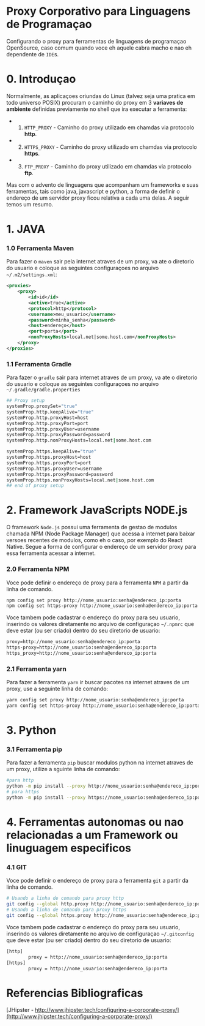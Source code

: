 # Proxy Corporativo para Linguagens de Programaçao
Configurando o proxy para ferramentas de linguagens de programaçao OpenSource, caso comum quando voce eh aquele cabra macho e nao eh dependente de `IDE`s.

# 0. Introduçao
Normalmente, as aplicaçoes oriundas do Linux (talvez seja uma pratica em todo universo POSIX) procuram o caminho do proxy em 3 **variaves de ambiente** definidas previamente no shell que ira executar a ferramenta:
* 1. `HTTP_PROXY` - Caminho do proxy utilizado em chamdas via protocolo **http**.
* 2. `HTTPS_PROXY` - Caminho do proxy utilizado em chamdas via protocolo **https**.
* 3. `FTP_PROXY` - Caminho do proxy utilizado em chamdas via protocolo **ftp**.

Mas com o advento de linguagens que acompanham um frameworks e suas ferramentas, tais como java, javascript e python, a forma de definir o endereço de um servidor proxy ficou relativa a cada uma delas. A seguir temos um resumo.

# 1. JAVA
### 1.0 Ferramenta Maven
Para fazer o `maven` sair pela internet atraves de um proxy, va ate o diretorio do usuario e coloque as seguintes configuraçoes no arquivo `~/.m2/settings.xml`:
```xml
<proxies>
    <proxy>
        <id>id</id>
        <active>true</active>
        <protocol>http</protocol>
        <username>meu_usuario</username>
        <password>minha_senha</password>
        <host>endereço</host>
        <port>porta</port>
        <nonProxyHosts>local.net|some.host.com</nonProxyHosts>
    </proxy>
</proxies>
```
### 1.1 Ferramenta Gradle
Para fazer o `gradle` sair para internet atraves de um proxy, va ate o diretorio do usuario e coloque as seguintes configuraçoes no arquivo `~/.gradle/gradle.properties`
```bash
## Proxy setup
systemProp.proxySet="true"
systemProp.http.keepAlive="true"
systemProp.http.proxyHost=host
systemProp.http.proxyPort=port
systemProp.http.proxyUser=username
systemProp.http.proxyPassword=password
systemProp.http.nonProxyHosts=local.net|some.host.com

systemProp.https.keepAlive="true"
systemProp.https.proxyHost=host
systemProp.https.proxyPort=port
systemProp.https.proxyUser=username
systemProp.https.proxyPassword=password
systemProp.https.nonProxyHosts=local.net|some.host.com
## end of proxy setup
```


# 2. Framework JavaScripts NODE.js
O framework `Node.js` possui uma ferramenta de gestao de modulos chamada NPM (Node Package Manager) que acessa a internet para baixar versoes recentes de modulos, como eh o caso, por exemplo do React Native. Segue a forma de configurar o endereço de um servidor proxy para essa ferramenta acessar a internet.
### 2.0 Ferramenta NPM
Voce pode definir o endereço de proxy para a ferramenta `NPM` a partir da linha de comando.
```bash
npm config set proxy http://nome_usuario:senha@endereco_ip:porta
npm config set https-proxy http://nome_usuario:senha@endereco_ip:porta
```
Voce tambem pode cadastrar o endereço do proxy para seu usuario, inserindo os valores diretamente no arquivo de configuraçao `~/.npmrc` que deve estar (ou ser criado) dentro do seu diretorio de usuario:
```xml
proxy=http://nome_usuario:senha@endereco_ip:porta
https-proxy=http://nome_usuario:senha@endereco_ip:porta
https_proxy=http://nome_usuario:senha@endereco_ip:porta
```

### 2.1 Ferramenta yarn
Para fazer a ferramenta `yarn` ir buscar pacotes na internet atraves de um proxy, use a seguinte linha de comando:
```bash
yarn config set proxy http://nome_usuario:senha@endereco_ip:porta
yarn config set https-proxy http://nome_usuario:senha@endereco_ip:porta
```

# 3. Python
### 3.1 Ferramenta pip
Para fazer a ferramenta `pip` buscar modulos python na internet atraves de um proxy, utilize a sguinte linha de comando:
```bash
#para http
python -m pip install --proxy http://nome_usuario:senha@endereco_ip:porta numpy
# para https
python -m pip install --proxy https://nome_usuario:senha@endereco_ip:porta numpy
```

# 4. Ferramentas autonomas ou nao relacionadas a um Framework ou linuguagem especificos
### 4.1 GIT
Voce pode definir o endereço de proxy para a ferramenta `git` a partir da linha de comando.
```bash
# Usando a linha de comando para proxy http
git config --global http.proxy http://nome_usuario:senha@endereco_ip:porta
# Usando a linha de comando para proxy https
git config --global https.proxy http://nome_usuario:senha@endereco_ip:porta
```
Voce tambem pode cadastrar o endereço do proxy para seu usuario, inserindo os valores diretamente no arquivo de configuraçao `~/.gitconfig` que deve estar (ou ser criado) dentro do seu diretorio de usuario:
```xml
[http]
        proxy = http://nome_usuario:senha@endereco_ip:porta
[https]
        proxy = http://nome_usuario:senha@endereco_ip:porta
```

# Referencias Bibliograficas
[JHipster - http://www.jhipster.tech/configuring-a-corporate-proxy/](http://www.jhipster.tech/configuring-a-corporate-proxy/)
